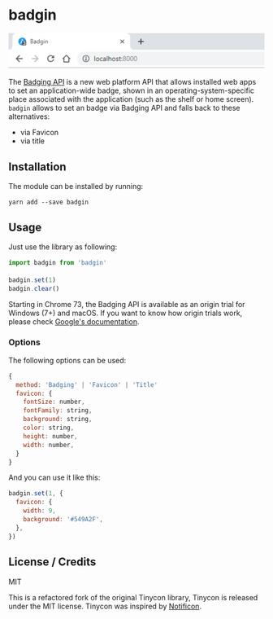 # badgin

![](assets/screenshot.png)

The [Badging API](https://developers.google.com/web/updates/2018/12/badging-api) is a new web platform API that allows installed web apps to set an application-wide badge, shown in an operating-system-specific place associated with the application (such as the shelf or home screen). `badgin` allows to set an badge via Badging API and falls back to these alternatives:

- via Favicon
- via title

## Installation

The module can be installed by running:

```
yarn add --save badgin
```

## Usage

Just use the library as following:

```js
import badgin from 'badgin'

badgin.set(1)
badgin.clear()
```

Starting in Chrome 73, the Badging API is available as an origin trial for Windows (7+) and macOS.
If you want to know how origin trials work, please check [Google's documentation](https://developers.google.com/web/updates/2018/12/badging-api#use).

### Options

The following options can be used:

```js
{
  method: 'Badging' | 'Favicon' | 'Title'
  favicon: {
    fontSize: number,
    fontFamily: string,
    background: string,
    color: string,
    height: number,
    width: number,
  }
}
```

And you can use it like this:

```js
badgin.set(1, {
  favicon: {
    width: 9,
    background: '#549A2F',
  },
})
```

## License / Credits

MIT

This is a refactored fork of the original Tinycon library, Tinycon is released under the MIT license. Tinycon was inspired by [Notificon](https://github.com/makeable/Notificon).
